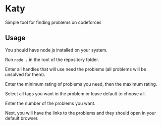 # Katy
Simple tool for finding problems on codeforces

## Usage 
You should have node js installed on your system.

Run `node .` in the root of the repository folder.

Enter all handles that will use need the problems (all problems will be unsolved for them).

Enter the minimum rating of problems you need, then the maximum rating.

Select all tags you want in the problem or leave default to choose all.

Enter the number of  the problems you want.

Next, you will have the links to the problems and they should open in your default browser.

